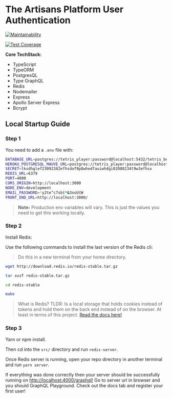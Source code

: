 # The Artisans Platform User Authentication

[![Maintainability](https://api.codeclimate.com/v1/badges/bfe3e2f66db2319dbb3d/maintainability)](https://codeclimate.com/github/tetris-react/back-end/maintainability)

[![Test Coverage](https://api.codeclimate.com/v1/badges/bfe3e2f66db2319dbb3d/test_coverage)](https://codeclimate.com/github/tetris-react/back-end/test_coverage)

**Core TechStack:**

- TypeScript
- TypeORM
- PostgresQL
- Type GraphQL
- Redis
- Nodemailer
- Express
- Apollo Server Express
- Bcrypt

## Local Startup Guide

### Step 1

You need to add a `.env` file with:

```bash
DATABASE_URL=postgres://tetris_player:password@localhost:5432/tetris_be
HEROKU_POSTGRESQL_MAUVE_URL=postgres://tetris_player:password@localhost:5432/tetris_test_be
SECRET=lksdhglef23092382efhsdof9p8whedfauiwhdgi02088234t9w3efhsx
REDIS_URL=6379
PORT=4000
CORS_ORIGIN=http://localhost:3000
NODE_ENV=development
EMAIL_PASSWORD=*y2te^c7sb(*&3noU(W
FRONT_END_URL=http://localhost:3000/
```

> **Note:** Production env variables will vary. This is just the values you need to get this working locally.

### Step 2

Install Redis:

Use the following commands to install the last version of the Redis cli:

> Do this in a new terminal from your home directory.

```bash
wget http://download.redis.io/redis-stable.tar.gz

tar xvzf redis-stable.tar.gz

cd redis-stable

make
```

> What is Redis? TLDR: Is a local storage that holds cookies instead of tokens and hold them on the back end instead of on the browser. At least in terms of this project. [Read the docs here!](https://redis.io/topics/quickstart)

### Step 3

Yarn or npm install.

Then cd into the `src/` directory and run `redis-server`.

Once Redis server is running, open your repo directory in another terminal and run `yarn server`.

If everything was done correctly then your server should be successfully running on <http://localhost:4000/graphql!> Go to server url in browser and you should GraphQL Playground. Check out the docs tab and register your first user!
